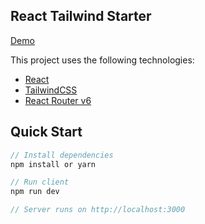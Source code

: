 ## React Tailwind Starter

[Demo](https://safen.netlify.app)

This project uses the following technologies:

- [React](https://reactjs.org) 
- [TailwindCSS](https://tailwindcss.com/) 
- [React Router v6](https://reactrouter.com/)


## Quick Start

```javascript
// Install dependencies
npm install or yarn

// Run client
npm run dev

// Server runs on http://localhost:3000
```
